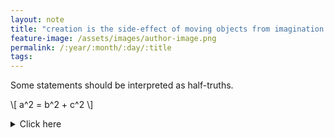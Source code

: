 ```yaml
---
layout: note
title: "creation is the side-effect of moving objects from imagination to memory"
feature-image: /assets/images/author-image.png
permalink: /:year/:month/:day/:title
tags: 
---
```


Some statements should be interpreted as half-truths.

\\[ a^2 = b^2 + c^2 \\]

<details>
    <summary>
        Click here
    </summary>
    <p>
        Detailed content goes here
    </p>
</details>
